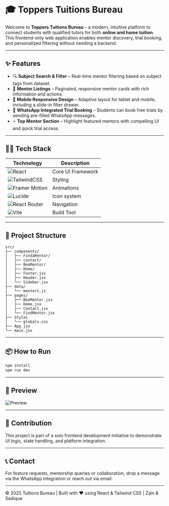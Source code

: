 
# 🎓 Toppers Tuitions Bureau

Welcome to **Toppers Tuitions Bureau** – a modern, intuitive platform to connect students with qualified tutors for both **online and home tuition**. This frontend-only web application enables mentor discovery, trial booking, and personalized filtering without needing a backend.

---

## ✨ Features

- 🔍 **Subject Search & Filter** – Real-time mentor filtering based on subject tags from dataset.
- 🎯 **Mentor Listings** – Paginated, responsive mentor cards with rich information and actions.
- 📱 **Mobile Responsive Design** – Adaptive layout for tablet and mobile, including a slide-in filter drawer.
- 📩 **WhatsApp Integrated Trial Booking** – Students can book free trials by sending pre-filled WhatsApp messages.
- ⭐ **Top Mentor Section** – Highlight featured mentors with compelling UI and quick trial access.

---

## 🧑‍💻 Tech Stack

| Technology | Description |
|------------|-------------|
| ![React](https://img.shields.io/badge/React-20232A?style=for-the-badge&logo=react&logoColor=61DAFB) | Core UI Framework |
| ![TailwindCSS](https://img.shields.io/badge/Tailwind_CSS-38B2AC?style=for-the-badge&logo=tailwind-css&logoColor=white) | Styling |
| ![Framer Motion](https://img.shields.io/badge/Framer_Motion-EF008C?style=for-the-badge&logo=framer&logoColor=white) | Animations |
| ![Lucide](https://img.shields.io/badge/Lucide-000000?style=for-the-badge&logo=lucide&logoColor=white) | Icon system |
| ![React Router](https://img.shields.io/badge/React_Router-CA4245?style=for-the-badge&logo=react-router&logoColor=white) | Navigation |
| ![Vite](https://img.shields.io/badge/Vite-646CFF?style=for-the-badge&logo=vite&logoColor=white) | Build Tool |

---

## 📁 Project Structure

```
src/
├── components/
│   ├── FindaMentor/
│   ├── contact/
│   ├── BeaMentor/
│   ├── Home/
│   ├── Footer.jsx
│   ├── Header.jsx
│   └── Sidebar.jsx
├── data/
│   └── mentors.js
├── pages/
│   ├── BeaMentor.jsx
│   ├── Home.jsx
│   ├── Contact.jsx 
│   └── FindMentor.jsx
├── Styles
│   └── globals.css
├── App.jsx
└── main.jsx
```

---

## 📦 How to Run

```bash
npm install
npm run dev
```

---

## 📸 Preview

![Preview](https://res.cloudinary.com/dywebgn1p/image/upload/v1750756243/Webinar-bro_gpvrnz.svg)

---

## 🤝 Contribution

This project is part of a solo frontend development initiative to demonstrate UI logic, state handling, and platform integration.

---

## 📞 Contact

For feature requests, mentorship queries or collaboration, drop a message via the WhatsApp integration or reach out via email.

---

© 2025 Tuitions Bureau | Built with ❤️ using React & Tailwind CSS | Zain & Sadique

